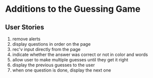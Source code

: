 # Additions to the Guessing Game
## User Stories

1. remove alerts
2. display questions in order on the page
3. rec'v input directly from the page
4. indicate whether the answer was correct or not in color and words
5. allow user to make multiple guesses until they get it right
6. display the previous guesses to the user
7. when one question is done, display the next one
